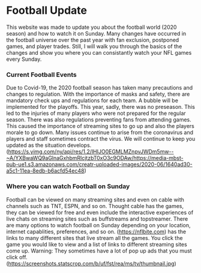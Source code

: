 # Football Update
This website was made to update you about the football world (2020 season) and how to watch it on Sunday. Many changes have occurred in the football universe over the past year with fan exclusion, postponed games, and player trades. Still, I will walk you through the basics of the changes and show you where you can consistantly watch your NFL games every Sunday.

### Current Football Events

Due to Covid-19, the 2020 football season has taken many precautions and changes to regulation. With the importance of masks and safety, there are mandatory check ups and regulations for each team. A bubble will be implemented for the playoffs. This year, sadly, there was no preseason. This led to the injuries of many players who were not prepared for the regular season. There was also regulations preventing fans from attending games. This caused the importance of streaming sites to go up and also the players morale to go down. Many issues continue to arise from the coronavirus and players and staff sometimes contract the virus. We will continue to keep you updated as the situation develops. 
(https://s.yimg.com/ny/api/res/1.2/lHIJO0EGMLMZnpvJWDm5mw--~A/YXBwaWQ9aGlnaGxhbmRlcjtzbT0xO3c9ODAw/https://media-mbst-pub-ue1.s3.amazonaws.com/creatr-uploaded-images/2020-06/1640ad30-a5c1-11ea-8edb-b6acfd54ec48)

### Where you can watch Football on Sunday

Football can be viewed on many streaming sites and even on cable with channels such as TNT, ESPN, and so on. Thought cable has the games, they can be viewed for free and even include the interactive experiences of live chats on streaming sites such as buffstreams and topstreamer. There are many options to watch football on Sunday depending on your location, internet capablities, preferences, and so on. 
(https://nflbite.com) has the links to many different sites that live stream all the games. You click the game you would like to view and a list of links to different streaming sites come up. Warning: They sometimes have a lot of pop up ads that you must click off. 
(https://screenshots.statscrop.com/b/uf/fst/rea/ms/tv/thumbnail.jpg)
